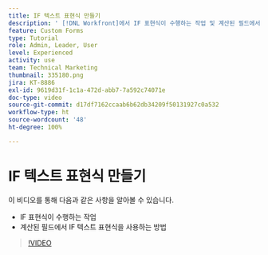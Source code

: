 ```yaml
---
title: IF 텍스트 표현식 만들기
description: ' [!DNL Workfront]에서 IF 표현식이 수행하는 작업 및 계산된 필드에서 이를 사용하는 방법을 알아봅니다.'
feature: Custom Forms
type: Tutorial
role: Admin, Leader, User
level: Experienced
activity: use
team: Technical Marketing
thumbnail: 335180.png
jira: KT-8886
exl-id: 9619d31f-1c1a-472d-abb7-7a592c74071e
doc-type: video
source-git-commit: d17df7162ccaab6b62db34209f50131927c0a532
workflow-type: ht
source-wordcount: '48'
ht-degree: 100%

---
```


# IF 텍스트 표현식 만들기

이 비디오를 통해 다음과 같은 사항을 알아볼 수 있습니다.

* IF 표현식이 수행하는 작업
* 계산된 필드에서 IF 텍스트 표현식을 사용하는 방법

>[!VIDEO](https://video.tv.adobe.com/v/3417106/?quality=12&learn=on&enablevpops&captions=kor)
